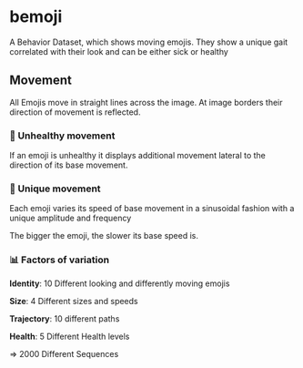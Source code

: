 # bemoji

A Behavior Dataset, which shows moving emojis. They show a unique gait correlated with their look and can be either sick or healthy

## Movement

All Emojis move in straight lines across the image. At image borders their direction of movement is reflected.

### 🤒 Unhealthy movement

If an emoji is unhealthy it displays additional movement lateral to the direction of its base movement.

### 🤠 Unique movement

Each emoji varies its speed of base movement in a sinusoidal fashion with a unique amplitude and frequency

The bigger the emoji, the slower its base speed is.

### 📊 Factors of variation

**Identity**: 10 Different looking and differently moving emojis

**Size**: 4 Different sizes and speeds

**Trajectory**: 10 different paths

**Health**: 5 Different Health levels

⇒ 2000 Different Sequences
